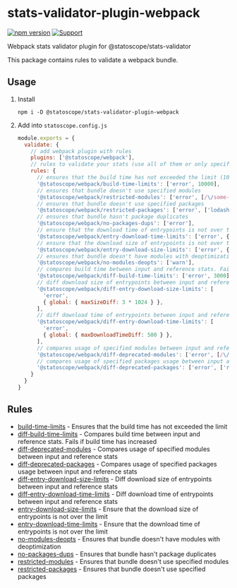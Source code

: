 # stats-validator-plugin-webpack

[![npm version](https://badge.fury.io/js/%40statoscope%2Fstats-validator-plugin-webpack.svg)](https://badge.fury.io/js/%40statoscope%2Fstats-validator-plugin-webpack)
[![Support](https://img.shields.io/badge/-Support-blue)](https://opencollective.com/statoscope)

Webpack stats validator plugin for @statoscope/stats-validator

This package contains rules to validate a webpack bundle.

## Usage

1. Install

   `npm i -D @statoscope/stats-validator-plugin-webpack`
2. Add into `statoscope.config.js`
    ```js
    module.exports = {
      validate: {
        // add webpack plugin with rules
        plugins: ['@statoscope/webpack'],
        // rules to validate your stats (use all of them or only specific rules)
        rules: {      
          // ensures that the build time has not exceeded the limit (10 sec)
          '@statoscope/webpack/build-time-limits': ['error', 10000],
          // ensures that bundle doesn't use specified modules
          '@statoscope/webpack/restricted-modules': ['error', [/\/some-package\/dist\/some-module\.js/]],
          // ensures that bundle doesn't use specified packages
          '@statoscope/webpack/restricted-packages': ['error', ['lodash', 'browserify-crypto']],
          // ensures that bundle hasn't package duplicates
          '@statoscope/webpack/no-packages-dups': ['error'],
          // ensure that the download time of entrypoints is not over the limit (3 sec)
          '@statoscope/webpack/entry-download-time-limits': ['error', { global: { maxDownloadTime: 3000 } }],
          // ensure that the download size of entrypoints is not over the limit (3 mb)
          '@statoscope/webpack/entry-download-size-limits': ['error', { global: { maxSize: 3 * 1024 * 1024 } }],
          // ensures that bundle doesn't have modules with deoptimization
          '@statoscope/webpack/no-modules-deopts': ['warn'],
          // compares build time between input and reference stats. Fails if build time diff is the limit (3 sec)
          '@statoscope/webpack/diff-build-time-limits': ['error', 3000],
          // diff download size of entrypoints between input and reference stats. Fails if size diff is over the limit (3 kb)
          '@statoscope/webpack/diff-entry-download-size-limits': [
            'error',
            { global: { maxSizeDiff: 3 * 1024 } },
          ],
          // diff download time of entrypoints between input and reference stats. Fails if download time is over the limit (500 ms)
          '@statoscope/webpack/diff-entry-download-time-limits': [
            'error',
            { global: { maxDownloadTimeDiff: 500 } },
          ],
          // compares usage of specified modules between input and reference stats
          '@statoscope/webpack/diff-deprecated-modules': ['error', [/\/path\/to\/module\.js/]],
          // compares usage of specified packages usage between input and reference stats. Fails if rxjs usage has increased
          '@statoscope/webpack/diff-deprecated-packages': ['error', ['rxjs']],
        }
      }
    }   
    ```

## Rules

- [build-time-limits](docs/rules/build-time-limits.md) - Ensures that the build time has not exceeded the limit 
- [diff-build-time-limits](docs/rules/diff-build-time-limits.md) - Compares build time between input and reference stats. Fails if build time has increased
- [diff-deprecated-modules](docs/rules/diff-deprecated-modules.md) - Compares usage of specified modules between input and reference stats
- [diff-deprecated-packages](docs/rules/diff-deprecated-packages.md) - Compares usage of specified packages usage between input and reference stats
- [diff-entry-download-size-limits](docs/rules/diff-entry-download-size-limits.md) - Diff download size of entrypoints between input and reference stats
- [diff-entry-download-time-limits](docs/rules/diff-entry-download-time-limits.md) - Diff download time of entrypoints between input and reference stats
- [entry-download-size-limits](docs/rules/entry-download-size-limits.md) - Ensure that the download size of entrypoints is not over the limit
- [entry-download-time-limits](docs/rules/entry-download-time-limits.md) - Ensure that the download time of entrypoints is not over the limit
- [no-modules-deopts](docs/rules/no-modules-deopts.md) - Ensures that bundle doesn't have modules with deoptimization
- [no-packages-dups](docs/rules/no-packages-dups.md) - Ensures that bundle hasn't package duplicates
- [restricted-modules](docs/rules/restricted-modules.md) - Ensures that bundle doesn't use specified modules
- [restricted-packages](docs/rules/restricted-packages.md) - Ensures that bundle doesn't use specified packages
